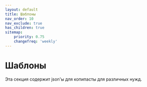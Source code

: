 ```yaml
---
layout: default
title: Шаблоны
nav_order: 10
nav_exclude: true
has_children: true
sitemap:
    priority: 0.75
    changefreq: 'weekly'
---
```


# Шаблоны 

Эта секция содержит json'ы для копипасты для различных нужд.
